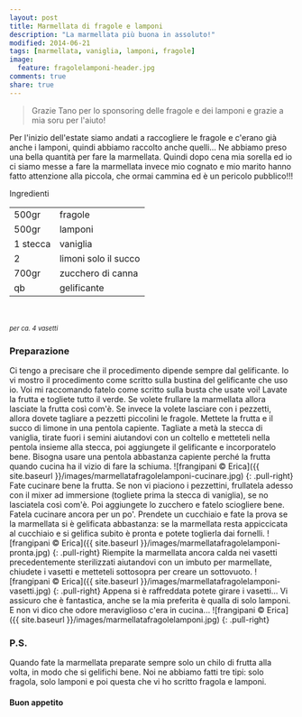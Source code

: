 ```yaml
---
layout: post
title: Marmellata di fragole e lamponi
description: "La marmellata più buona in assoluto!"
modified: 2014-06-21
tags: [marmellata, vaniglia, lamponi, fragole]
image:
  feature: fragolelamponi-header.jpg
comments: true
share: true
---
```

> Grazie Tano per lo sponsoring delle fragole e dei lamponi e grazie a mia soru per l'aiuto!

Per l'inizio dell'estate siamo andati a raccogliere le fragole e c'erano già anche i lamponi, quindi abbiamo raccolto anche quelli... Ne abbiamo preso una bella quantità per fare la marmellata. Quindi dopo cena mia sorella ed io ci siamo messe a fare la marmellata invece mio cognato e mio marito hanno fatto attenzione alla piccola, che ormai cammina ed è un pericolo pubblico!!!


<div class="ingredients">
  <div class="ingredients-title">Ingredienti</div>
  <table>
    <tbody>
      <tr>
        <td>500gr</td>
        <td>fragole</td>
      </tr>
      <tr>
        <td>500gr</td>
        <td>lamponi</td>
      </tr>
      <tr>
        <td>1 stecca</td>
        <td>vaniglia</td>
      </tr>
      <tr>
        <td>2</td>
        <td>limoni solo il succo</td>
      </tr>
      <tr>
        <td>700gr</td>
        <td>zucchero di canna</td>  
      </tr>
      <tr>
        <td>qb</td>
        <td>gelificante</td>        
      </tr>
    </tbody>
  </table>
  <br></br>
  <i class="pull-right" style="font-size: 80%;">per ca. 4 vasetti</i>
</div>


<h3>
  <font color="grey">
    <i class="icon-cogs"></i>
  </font> Preparazione
</h3>

Ci tengo a precisare che il procedimento dipende sempre dal gelificante. Io vi mostro il procedimento come scritto sulla bustina del gelificante che uso io. Voi mi raccomando fatelo come scritto sulla busta che usate voi!
Lavate la frutta e togliete tutto il verde. Se volete frullare la marmellata allora lasciate la frutta così com'è. Se invece la volete lasciare con i pezzetti, allora dovete tagliare a pezzetti piccolini le fragole.
Mettete la frutta e il succo di limone in una pentola capiente. Tagliate a metà la stecca di vaniglia, tirate fuori i semini aiutandovi con un coltello e metteteli nella pentola insieme alla stecca, poi aggiungete il gelificante e incorporatelo bene. Bisogna usare una pentola abbastanza capiente perché la frutta quando cucina ha il vizio di fare la schiuma.
![frangipani © Erica]({{ site.baseurl }}/images/marmellatafragolelamponi-cucinare.jpg)
{: .pull-right}
Fate cucinare bene la frutta. Se non vi piaciono i pezzettini, frullatela adesso con il mixer ad immersione (togliete prima la stecca di vaniglia), se no lasciatela così com'è. Poi aggiungete lo zucchero e fatelo sciogliere bene.
Fatela cucinare ancora per un po'. Prendete un cucchiaio e fate la prova se la marmellata si è gelificata abbastanza: se la marmellata resta appiccicata al cucchiaio e si gelifica subito è pronta e potete toglierla dai fornelli.
![frangipani © Erica]({{ site.baseurl }}/images/marmellatafragolelamponi-pronta.jpg)
{: .pull-right}
Riempite la marmellata ancora calda nei vasetti precedentemente sterilizzati aiutandovi con un imbuto per marmellate, chiudete i vasetti e metteteli sottosopra per creare un sottovuoto.
![frangipani © Erica]({{ site.baseurl }}/images/marmellatafragolelamponi-vasetti.jpg)
{: .pull-right}
Appena si è raffreddata potete girare i vasetti... Vi assicuro che è fantastica, anche se la mia preferita è qualla di solo lamponi. E non vi dico che odore meraviglioso c'era in cucina...
![frangipani © Erica]({{ site.baseurl }}/images/marmellatafragolelamponi.jpg)
{: .pull-right}

<h3>
  <font color="#FFCC00">
    <i class="icon-lightbulb"></i>
  </font> P.S.
</h3>

Quando fate la marmellata preparate sempre solo un chilo di frutta alla volta, in modo che si gelifichi bene. Noi ne abbiamo fatti tre tipi: solo fragola, solo lamponi e poi questa che vi ho scritto fragola e lamponi.

<h4>Buon appetito
  <font color="red">
    <i class="icon-smile"></i>
  </font>
</h4>
